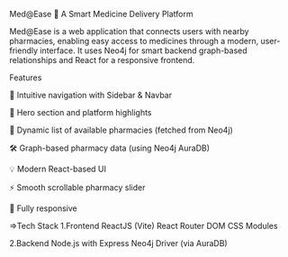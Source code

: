 Med@Ease 💊
A Smart Medicine Delivery Platform

Med@Ease is a web application that connects users with nearby pharmacies, enabling easy access to medicines through a modern, user-friendly interface. It uses Neo4j for smart backend graph-based relationships and React for a responsive frontend.

Features

🧭 Intuitive navigation with Sidebar & Navbar

🎯 Hero section and platform highlights

🏥 Dynamic list of available pharmacies (fetched from Neo4j)

🛠️ Graph-based pharmacy data (using Neo4j AuraDB)

💡 Modern React-based UI

⚡ Smooth scrollable pharmacy slider

📱 Fully responsive

=>Tech Stack
  1.Frontend
    ReactJS (Vite)
    React Router DOM
    CSS Modules

  2.Backend
    Node.js with Express
    Neo4j Driver (via AuraDB)

